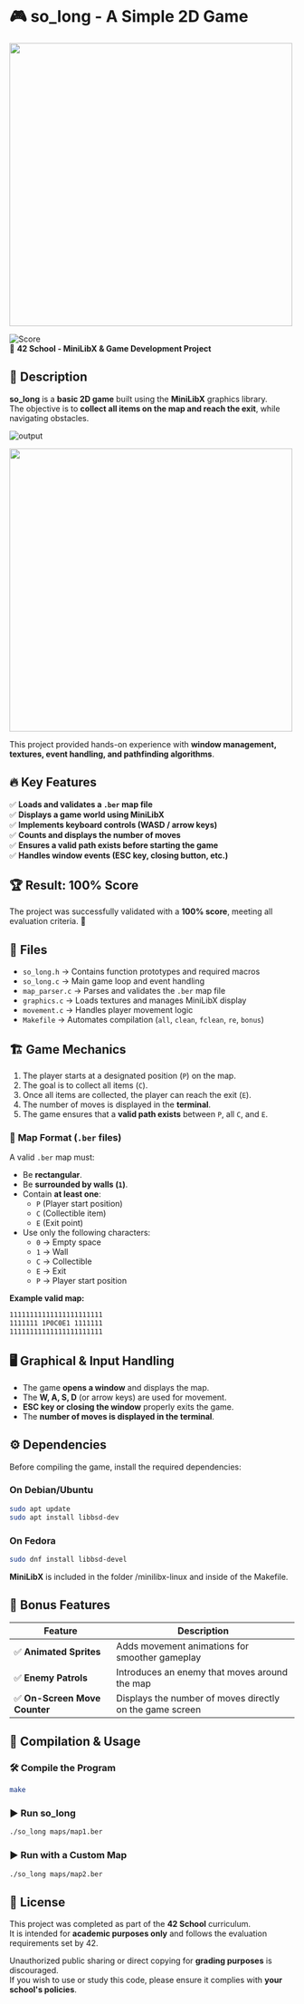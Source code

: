 # 🎮 so_long - A Simple 2D Game

<img src="https://github.com/user-attachments/assets/64aaadef-8c66-4766-9790-32f8032226f8" width="500">

![Score](https://img.shields.io/badge/Score-100%25-brightgreen)  
📌 **42 School - MiniLibX & Game Development Project**  

## 📝 Description
**so_long** is a **basic 2D game** built using the **MiniLibX** graphics library.  
The objective is to **collect all items on the map and reach the exit**, while navigating obstacles.

![output](https://github.com/user-attachments/assets/3ebba97c-388f-4b25-8056-6c97e52cc90a)

<img src="https://github.com/user-attachments/assets/3ebba97c-388f-4b25-8056-6c97e52cc90a" width="500">

This project provided hands-on experience with **window management, textures, event handling, and pathfinding algorithms**.

## 🔥 Key Features
✅ **Loads and validates a `.ber` map file**  
✅ **Displays a game world using MiniLibX**  
✅ **Implements keyboard controls (WASD / arrow keys)**  
✅ **Counts and displays the number of moves**  
✅ **Ensures a valid path exists before starting the game**  
✅ **Handles window events (ESC key, closing button, etc.)**  

## 🏆 Result: **100% Score**
The project was successfully validated with a **100% score**, meeting all evaluation criteria. 🎉

## 📁 Files
- `so_long.h` → Contains function prototypes and required macros  
- `so_long.c` → Main game loop and event handling  
- `map_parser.c` → Parses and validates the `.ber` map file  
- `graphics.c` → Loads textures and manages MiniLibX display  
- `movement.c` → Handles player movement logic  
- `Makefile` → Automates compilation (`all`, `clean`, `fclean`, `re`, `bonus`)  

## 🏗️ **Game Mechanics**
1. The player starts at a designated position (`P`) on the map.
2. The goal is to collect all items (`C`).
3. Once all items are collected, the player can reach the exit (`E`).
4. The number of moves is displayed in the **terminal**.
5. The game ensures that a **valid path exists** between `P`, all `C`, and `E`.

### 🔹 **Map Format (`.ber` files)**
A valid `.ber` map must:
- Be **rectangular**.
- Be **surrounded by walls (`1`)**.
- Contain **at least one**:
  - `P` (Player start position)
  - `C` (Collectible item)
  - `E` (Exit point)
- Use only the following characters:
  - `0` → Empty space
  - `1` → Wall
  - `C` → Collectible
  - `E` → Exit
  - `P` → Player start position

**Example valid map:**
```txt
11111111111111111111111
1111111 1P0C0E1 1111111
11111111111111111111111
```

## 🖥️ **Graphical & Input Handling**
- The game **opens a window** and displays the map.
- The **W, A, S, D** (or arrow keys) are used for movement.
- **ESC key or closing the window** properly exits the game.
- The **number of moves is displayed in the terminal**.

## ⚙️ **Dependencies**
Before compiling the game, install the required dependencies:

### **On Debian/Ubuntu**
```sh
sudo apt update  
sudo apt install libbsd-dev  
```

### **On Fedora**
```sh
sudo dnf install libbsd-devel  
```

**MiniLibX** is included in the folder /minilibx-linux and inside of the Makefile.

## 🎯 **Bonus Features**
| Feature | Description |
|---------|-------------|
| ✅ **Animated Sprites** | Adds movement animations for smoother gameplay |
| ✅ **Enemy Patrols** | Introduces an enemy that moves around the map |
| ✅ **On-Screen Move Counter** | Displays the number of moves directly on the game screen |

## 🚀 Compilation & Usage
### 🛠 **Compile the Program**
```sh
make
``` 

### ▶️ **Run so_long**
```sh
./so_long maps/map1.ber  
```

### ▶️ **Run with a Custom Map**
```sh
./so_long maps/map2.ber  
```

## 📜 License
This project was completed as part of the **42 School** curriculum.  
It is intended for **academic purposes only** and follows the evaluation requirements set by 42.  

Unauthorized public sharing or direct copying for **grading purposes** is discouraged.  
If you wish to use or study this code, please ensure it complies with **your school's policies**.  

